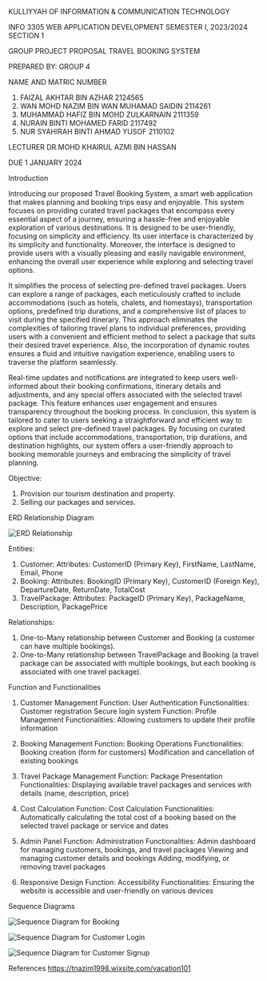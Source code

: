 KULLIYYAH OF INFORMATION & COMMUNICATION TECHNOLOGY

INFO 3305 WEB APPLICATION DEVELOPMENT
SEMESTER I, 2023/2024
SECTION 1

GROUP PROJECT PROPOSAL
TRAVEL BOOKING SYSTEM

PREPARED BY: GROUP 4

NAME AND MATRIC NUMBER 
1. FAIZAL AKHTAR BIN AZHAR
2124565
2. WAN MOHD NAZIM BIN WAN MUHAMAD SAIDIN
2114261
3. MUHAMMAD HAFIZ BIN MOHD ZULKARNAIN
2111359
4. NURAIN BINTI MOHAMED FARID
2117492
5. NUR SYAHIRAH BINTI AHMAD YUSOF
2110102

LECTURER
DR.MOHD KHAIRUL AZMI BIN HASSAN

DUE
1 JANUARY 2024

Introduction

Introducing our proposed Travel Booking System,  a smart web application that makes planning and booking trips easy and enjoyable. This system focuses on providing curated travel packages that encompass every essential aspect of a journey, ensuring a hassle-free and enjoyable exploration of various destinations. It is designed to be user-friendly, focusing on simplicity and efficiency. Its user interface is characterized by its simplicity and functionality. Moreover, the interface is designed to provide users with a visually pleasing and easily navigable environment, enhancing the overall user experience while exploring and selecting travel options. 

It simplifies the process of selecting pre-defined travel packages. Users can explore a range of packages, each meticulously crafted to include accommodations (such as hotels, chalets, and homestays), transportation options, predefined trip durations, and a comprehensive list of places to visit during the specified itinerary. This approach eliminates the complexities of tailoring travel plans to individual preferences, providing users with a convenient and efficient method to select a package that suits their desired travel experience. Also, the incorporation of dynamic routes ensures a fluid and intuitive navigation experience, enabling users to traverse the platform seamlessly.

Real-time updates and notifications are integrated to keep users well-informed about their booking confirmations, itinerary details and adjustments, and any special offers associated with the selected travel package. This feature enhances user engagement and ensures transparency throughout the booking process. In conclusion, this system is tailored to cater to users seeking a straightforward and efficient way to explore and select pre-defined travel packages. By focusing on curated options that include accommodations, transportation, trip durations, and destination highlights, our system offers a user-friendly approach to booking memorable journeys and embracing the simplicity of travel planning.

Objective: 
1. Provision our tourism destination and property.
2. Selling our packages and services.

ERD Relationship Diagram 

![ERD Relationship](https://drive.google.com/uc?id=1s2QH1bImUzSTgiBz4njyFKJ89QBytKh0)

Entities:
1. Customer:
Attributes: CustomerID (Primary Key), FirstName, LastName, Email, Phone
2. Booking:
Attributes: BookingID (Primary Key), CustomerID (Foreign Key), DepartureDate, ReturnDate, TotalCost
3. TravelPackage:
Attributes: PackageID (Primary Key), PackageName, Description, PackagePrice

Relationships:
1. One-to-Many relationship between Customer and Booking (a customer can have multiple bookings).
2. One-to-Many relationship between TravelPackage and Booking (a travel package can be associated with multiple bookings, but each booking is associated with one travel package).

Function and Functionalities

1. Customer Management
Function: User Authentication
Functionalities:
Customer registration
Secure login system
Function: Profile Management
Functionalities:
Allowing customers to update their profile information

2. Booking Management
Function: Booking Operations
Functionalities:
Booking creation (form for customers)
Modification and cancellation of existing bookings

3. Travel Package Management
Function: Package Presentation
Functionalities:
Displaying available travel packages and services with details (name, description, price)

4. Cost Calculation
Function: Cost Calculation
Functionalities:
Automatically calculating the total cost of a booking based on the selected travel package or service and dates

5. Admin Panel
Function: Administration
Functionalities:
Admin dashboard for managing customers, bookings, and travel packages
Viewing and managing customer details and bookings
Adding, modifying, or removing travel packages

6. Responsive Design
Function: Accessibility
Functionalities:
Ensuring the website is accessible and user-friendly on various devices


Sequence Diagrams

![Sequence Diagram for Booking](https://drive.google.com/uc?export=view&id=1PWoZVhQeiMCtS4Ha8F0YhiKqCMIeRtKZ)

![Sequence Diagram for Customer Login](https://drive.google.com/uc?export=view&id=1HGLmLCkMwY6KKRk2mX4kqQ0BMH7-ODiM)

![Sequence Diagram for Customer Signup](https://drive.google.com/uc?export=view&id=1orIk7pGHhqyyh2_nyYA5bRnWi4g9YJm_)


References
https://tnazim1998.wixsite.com/vacation101


